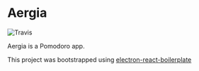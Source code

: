 # Aergia

![Travis](https://api.travis-ci.org/Zyst/Aergia.svg?branch=master)

Aergia is a Pomodoro app.

This project was bootstrapped using [electron-react-boilerplate](https://github.com/chentsulin/electron-react-boilerplate.git)
